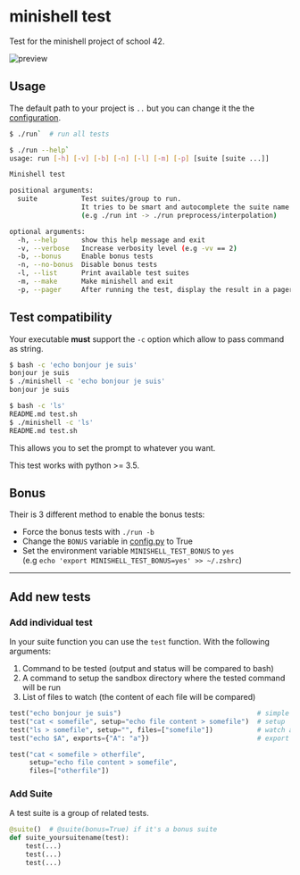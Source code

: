 # minishell test

Test for the minishell project of school 42.

![preview](preview.gif)

## Usage

The default path to your project is `..` but you can change it the the [configuration](src/config.py).

```sh
$ ./run`  # run all tests

$ ./run --help`
usage: run [-h] [-v] [-b] [-n] [-l] [-m] [-p] [suite [suite ...]]

Minishell test

positional arguments:
  suite           Test suites/group to run.
                  It tries to be smart and autocomplete the suite name
                  (e.g ./run int -> ./run preprocess/interpolation)

optional arguments:
  -h, --help      show this help message and exit
  -v, --verbose   Increase verbosity level (e.g -vv == 2)
  -b, --bonus     Enable bonus tests
  -n, --no-bonus  Disable bonus tests
  -l, --list      Print available test suites
  -m, --make      Make minishell and exit
  -p, --pager     After running the test, display the result in a pager of your choice
```

## Test compatibility

Your executable **must** support the `-c` option which allow to pass command as string.

```sh
$ bash -c 'echo bonjour je suis'
bonjour je suis
$ ./minishell -c 'echo bonjour je suis'
bonjour je suis

$ bash -c 'ls'
README.md test.sh
$ ./minishell -c 'ls'
README.md test.sh
```

This allows you to set the prompt to whatever you want.

This test works with python >= 3.5.

## Bonus

Their is 3 different method to enable the bonus tests:

* Force the bonus tests with `./run -b`
* Change the `BONUS` variable in [config.py](src/config.py) to True
* Set the environment variable `MINISHELL_TEST_BONUS` to `yes`  
  (e.g `echo 'export MINISHELL_TEST_BONUS=yes' >> ~/.zshrc`)

---

## Add new tests

### Add individual test

In your suite function you can use the `test` function. With the following arguments:

1. Command to be tested (output and status will be compared to bash)
2. A command to setup the sandbox directory where the tested command will be run
3. List of files to watch (the content of each file will be compared)

```python
test("echo bonjour je suis")                                  # simple command
test("cat < somefile", setup="echo file content > somefile")  # setup
test("ls > somefile", setup="", files=["somefile"])           # watch a file
test("echo $A", exports={"A": "a"})                           # export variables in the environment

test("cat < somefile > otherfile",
     setup="echo file content > somefile",
     files=["otherfile"])
```

### Add Suite

A test suite is a group of related tests.

```python
@suite()  # @suite(bonus=True) if it's a bonus suite
def suite_yoursuitename(test):
    test(...)
    test(...)
    test(...)
```
